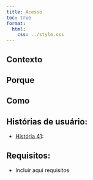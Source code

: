 ```yaml
---
title: Acesso
toc: true
format:
  html:
    css: ../style.css
---
```


## Contexto



## Porque



## Como



## Histórias de usuário:

-  [História 41](): 

## Requisitos:

- Incluir aqui requisitos
